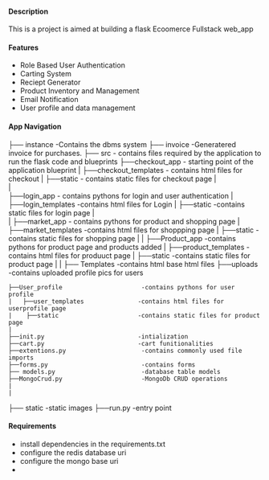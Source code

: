 
#### Description
 This is a project is aimed at building a flask Ecoomerce Fullstack web_app

#### Features
- Role Based User Authentication 
- Carting System
- Reciept Generator
- Product Inventory and Management
- Email Notification 
- User profile and data management

#### App Navigation


├── instance                         -Contains the  dbms system
├── invoice                          -Generatered invoice for purchases.
├── src                             - contains files required by the application to run the flask code and blueprints
    ├──checkout_app                  - starting point of the application blueprint
    |   ├──checkout_templates         - contains html files for checkout 
    |   ├──static                    - contains static files for checkout page
    |   
    |   
    ├──login_app                      - contains pythons for login and user authentication
    |   ├──login_templates            -contains html files for Login
    |   ├──static                      -contains static files for login page 
    |     
    |
    ├──market_app                      - contains pythons for product and shopping page
    |   ├──market_templates            -contains html files for shoppping page
    |    ├──static                      -contains static files for shopping page 
    |
    |
    ├──Product_app                      -contains pythons for product page and  products added
    |   ├──product_templates            -contains html files for produuct page
    |    ├──static                      -contains static files for product page 
    |
    |
    ├── Templates                       -contains html base html files
    ├──uploads                          -contains uploaded profile pics for users

    ├──User_profile                      -contains pythons for user profile
    |   ├──user_templates               -contains html files for userprofile page
    |    ├──static                      -contains static files for product page 
    |
    ├──init.py                          -intialization 
    ├──cart.py                          -cart funitionalities
    ├──extentions.py                     -contains commonly used file imports
    ├──forms.py                          -contains forms
    ├── models.py                        -database table models   
    ├──MongoCrud.py                      -MongoDb CRUD operations
    |   
    | 
├── static                                -static images
├──run.py                                 -entry point


#### Requirements
- install dependencies in the requirements.txt
- configure the redis database uri
- configure the mongo base uri
-